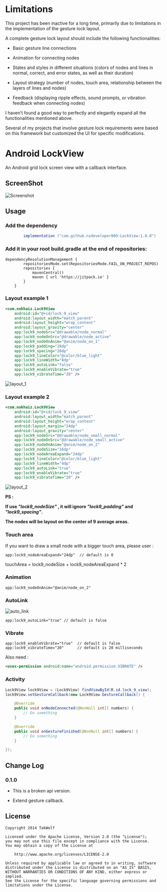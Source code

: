 # Limitations

This project has been inactive for a long time, primarily due to limitations in the implementation of the gesture lock layout.

A complete gesture lock layout should include the following functionalities:

- Basic gesture line connections

- Animation for connecting nodes

- States and styles in different situations (colors of nodes and lines in normal, correct, and error states, as well as their duration)

- Layout strategy (number of nodes, touch area, relationship between the layers of lines and nodes)

- Feedback (displaying ripple effects, sound prompts, or vibration feedback when connecting nodes)

I haven’t found a good way to perfectly and elegantly expand all the functionalities mentioned above.

Several of my projects that involve gesture lock requirements were based on this framework but customized the UI for specific modifications.

# Android LockView

An Android grid lock screen view with a callback interface.

## ScreenShot

![Screenshot](art/screenshot.png)

## Usage

### Add the dependency

``` gradle
        implementation ("com.github.nzdeveloper009:LockView:1.0.0")
```

### Add it in your root build.gradle at the end of repositories:
```
dependencyResolutionManagement {
		repositoriesMode.set(RepositoriesMode.FAIL_ON_PROJECT_REPOS)
		repositories {
			mavenCentral()
			maven { url 'https://jitpack.io' }
		}
	}
```

### Layout example 1

``` xml
<com.nokhaiz.Lock9View
    android:id="@+id/lock_9_view"
    android:layout_width="match_parent"
    android:layout_height="wrap_content"
    android:layout_gravity="center"
    app:lock9_nodeSrc="@drawable/node_normal"
    app:lock9_nodeOnSrc="@drawable/node_active"
    app:lock9_nodeOnAnim="@anim/node_on_1"
    app:lock9_padding="28dp"
    app:lock9_spacing="28dp"
    app:lock9_lineColor="@color/blue_light"
    app:lock9_lineWidth="8dp"
    app:lock9_autoLink="false"
    app:lock9_enableVibrate="true"
    app:lock9_vibrateTime="20" />
```

![layout_1](art/layout_1.png)

### Layout example 2

``` xml
<com.nokhaiz.Lock9View
    android:id="@+id/lock_9_view"
    android:layout_width="match_parent"
    android:layout_height="wrap_content"
    android:layout_margin="24dp"
    android:layout_gravity="center"
    app:lock9_nodeSrc="@drawable/node_small_normal"
    app:lock9_nodeOnSrc="@drawable/node_small_active"
    app:lock9_nodeOnAnim="@anim/node_on_2"
    app:lock9_nodeSize="16dp"
    app:lock9_nodeAreaExpand="24dp"
    app:lock9_lineColor="@color/blue_light"
    app:lock9_lineWidth="4dp"
    app:lock9_autoLink="true"
    app:lock9_enableVibrate="true"
    app:lock9_vibrateTime="20" />
```

![layout_2](art/layout_2.png)

**PS :**

**If use *"lock9_nodeSize"* , it will ignore *"lock9_padding"* and *"lock9_spacing"*.**

**The nodes will be layout on the center of 9 average areas.**

### Touch area

If you want to draw a small node with a bigger touch area, please user :

```
app:lock9_nodeAreaExpand="24dp"  // default is 0
```

touchArea = lock9_nodeSize + lock9_nodeAreaExpand * 2

### Animation

```
app:lock9_nodeOnAnim="@anim/node_on_2"
```

### AutoLink

![auto_link](art/auto_link.png)

```
app:lock9_autoLink="true" // default is false
```

### Vibrate

```
app:lock9_enableVibrate="true"  // default is false
app:lock9_vibrateTime="20"      // default is 20 milliseconds
```

Also need :

``` xml
<uses-permission android:name="android.permission.VIBRATE" />
```

### Activity

``` java
Lock9View lock9View = (Lock9View) findViewById(R.id.lock_9_view);
lock9View.setGestureCallback(new Lock9View.GestureCallback() {

    @Override
    public void onNodeConnected(@NonNull int[] numbers) {
        // Do something
    }

    @Override
    public void onGestureFinished(@NonNull int[] numbers) {
        // Do something
    }

});
```

## Change Log
 
### 0.1.0

- This is a broken api version.

- Extend gesture callback.

## License

```
Copyright 2014 TakWolf

Licensed under the Apache License, Version 2.0 (the "License");
you may not use this file except in compliance with the License.
You may obtain a copy of the License at

    http://www.apache.org/licenses/LICENSE-2.0

Unless required by applicable law or agreed to in writing, software
distributed under the License is distributed on an "AS IS" BASIS,
WITHOUT WARRANTIES OR CONDITIONS OF ANY KIND, either express or implied.
See the License for the specific language governing permissions and
limitations under the License.
```

